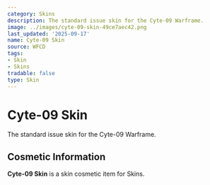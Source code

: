 ```yaml
---
category: Skins
description: The standard issue skin for the Cyte-09 Warframe.
image: ../images/cyte-09-skin-49ce7aec42.png
last_updated: '2025-09-17'
name: Cyte-09 Skin
source: WFCD
tags:
- Skin
- Skins
tradable: false
type: Skin
---
```


# Cyte-09 Skin

The standard issue skin for the Cyte-09 Warframe.

## Cosmetic Information

**Cyte-09 Skin** is a skin cosmetic item for Skins.


